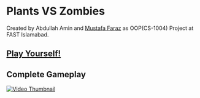 # Plants VS Zombies
Created by Abdullah Amin and <a href="https://github.com/fsdev87">Mustafa Faraz</a>  as OOP(CS-1004) Project at FAST Islamabad.

## <a href="https://github.com/abdullahamin231/plantsVsZombies">Play Yourself!</a>
## Complete Gameplay
[![Video Thumbnail](https://img.youtube.com/vi/dBhXeJdM7vU/0.jpg)](https://youtu.be/dBhXeJdM7vU?si=haNlCnBuz_lHj4Fo)
